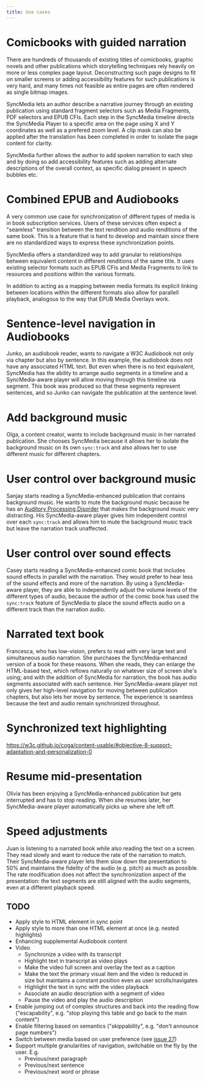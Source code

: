```yaml
---
title: Use cases
---
```


# Comicbooks with guided narration

There are hundreds of thousands of existing titles of comicbooks, graphic novels and other publications which storytelling techniques rely heavily on more or less complex page layout. Deconstructing such page designs to fit on smaller screens or adding accessibility features for such publications is very hard, and many times not feasible as entire pages are often rendered as single bitmap images. 

SyncMedia lets an author describe a narrative journey through an existing publication using standard fragment selectors such as Media Fragments, PDF selectors and EPUB CFIs. Each step in the SyncMedia timeline directs the SyncMedia Player to a specific area on the page using X and Y coordinates as well as a prefered zoom level. A clip mask can also be applied after the translation has been completed in order to isolate the page content for clarity.

SyncMedia further allows the author to add spoken narration to each step and by doing so add accessibility features such as adding alternate descriptions of the overall context, as specific dialog present in speech bubbles etc.  

# Combined EPUB and Audiobooks

A very common use case for synchronization of different types of media is in book subscription services. Users of these services often expect a "seamless" transition between the text rendition and audio renditions of the same book. This is a feature that is hard to develop and maintain since there are no standardized ways to express these synchronization points.

SyncMedia offers a standardized way to add granular to relationships between equivalent content in different renditions of the same title. It uses existing selector formats such as EPUB CFIs and Media Fragments to link to resources and positions within the various formats. 

In addition to acting as a mapping between media formats its explicit linking between locations within the different formats also allow for parallell playback, analogous to the way that EPUB Media Overlays work.

# Sentence-level navigation in Audiobooks

Junko, an audiobook reader, wants to navigate a W3C Audiobook not only via chapter but also by sentence. In this example, the audiobook does not have any associated HTML text. But even when there is no text equivalent, SyncMedia has the ability to arrange audio segments in a timeline and a SyncMedia-aware player will allow moving through this timeline via segment. This book was produced so that these segments represent sentences, and so Junko can navigate the publication at the sentence level. 

# Add background music

Olga, a content creator, wants to include background music in her narrated publication. She chooses SyncMedia because it allows her to isolate the background music on its own `sync:track` and also allows her to use different music for different chapters.

# User control over background music

Sanjay starts reading a SyncMedia-enhanced publication that contains background music. He wants to mute the background music because he has an [Auditory Processing Disorder](https://www.inpp.org.uk/intervention-adults-children/help-by-diagnosis/auditory-processing-disorder/) that makes the background music very distracting. His SyncMedia-aware player gives him independent control over each `sync:track` and allows him to mute the background music track but leave the narration track unaffected.

# User control over sound effects

Casey starts reading a SyncMedia-enhanced comic book that includes sound effects in parallel with the narration. They would prefer to hear less of the sound effects and more of the narration. By using a SyncMedia-aware player, they are able to independently adjust the volume levels of the different types of audio, because the author of the comic book has used the `sync:track` feature of SyncMedia to place the sound effects audio on a different track than the narration audio.

# Narrated text book

Francesca, who has low-vision, prefers to read with very large text and simultaneous audio narration. She purchases the SyncMedia-enhanced version of a book for these reasons. When she reads, they can enlarge the HTML-based text, which reflows naturally on whatever size of screen she's using; and with the addition of SyncMedia for narration, the book has audio segments associated with each sentence. Her SyncMedia-aware player not only gives her high-level navigation for moving between publication chapters, but also lets her move by sentence. The experience is seamless because the text and audio remain synchronized throughout. 

# Synchronized text highlighting

https://w3c.github.io/coga/content-usable/#objective-8-support-adaptation-and-personalization-0


# Resume mid-presentation 

Olivia has been enjoying a SyncMedia-enhanced publication but gets interrupted and has to stop reading. When she resumes later, her SyncMedia-aware player automatically picks up where she left off.

# Speed adjustments

Juan is listening to a narrated book while also reading the text on a screen. They read slowly and want to reduce the rate of the narration to match. Their SyncMedia-aware player lets them slow down the presentation to 50% and maintains the fidelity of the audio (e.g. pitch) as much as possible. The rate modification does not affect the synchronization aspect of the presentation: the text segments are still aligned with the audio segments, even at a different playback speed.


## TODO

* Apply style to HTML element in sync point
* Apply style to more than one HTML element at once (e.g. nested highlights)
* Enhancing supplemental Audiobook content
* Video
  * Synchronize a video with its transcript
  * Highlight text in transcript as video plays
  * Make the video full screen and overlay the text as a caption
  * Make the text the primary visual item and the video is reduced in size but maintains a constant position even as user scrolls/navigates
  * Highlight the text in sync with the video playback
  * Associate an audio description with a segment of video
  * Pause the video and play the audio description
* Enable jumping out of complex structures and back into the reading flow ("escapability", e.g. "stop playing this table and go back to the main content")
* Enable filtering based on semantics ("skippability", e.g. "don't announce page numbers")
* Switch between media based on user preference (see [issue 27](https://github.com/w3c/sync-media-pub/issues/27))
* Support multiple granularities of navigation, switchable on the fly by the user. E.g.
  * Previous/next paragraph
  * Previous/next sentence
  * Previous/next word or phrase
